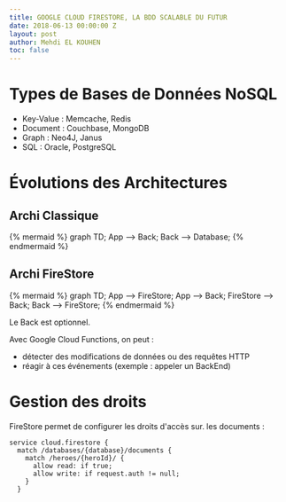 ```yaml
---
title: GOOGLE CLOUD FIRESTORE, LA BDD SCALABLE DU FUTUR
date: 2018-06-13 00:00:00 Z
layout: post
author: Mehdi EL KOUHEN
toc: false
---
```


# Types de Bases de Données NoSQL

* Key-Value : Memcache, Redis
* Document : Couchbase, MongoDB
* Graph : Neo4J, Janus
* SQL : Oracle, PostgreSQL

# Évolutions des Architectures

## Archi Classique

{% mermaid %}
graph TD;
    App --> Back;
    Back --> Database;
{% endmermaid %}

## Archi FireStore

{% mermaid %}
graph TD;
    App --> FireStore;
     App --> Back;
    FireStore --> Back;
    Back --> FireStore;
{% endmermaid %}

Le Back est optionnel.

Avec Google Cloud Functions, on peut : 

* détecter des modifications de données ou des requêtes HTTP
* réagir à ces événements (exemple : appeler un BackEnd)

# Gestion des droits

FireStore permet de configurer les droits d'accès sur. les documents :

```
service cloud.firestore {
  match /databases/{database}/documents {
    match /heroes/{heroId}/ {
      allow read: if true;
      allow write: if request.auth != null;
    }
  }
```